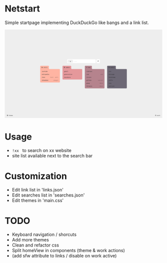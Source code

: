 
# Netstart
Simple startpage implementing DuckDuckGo like bangs and a link list.

![screen](/netstart.png?raw=true "netstart")

# Usage
- `!xx ` to search on xx website
- site list available next to the search bar

# Customization
- Edit link list in 'links.json' 
- Edit searches list in 'searches.json'
- Edit themes in 'main.css'

# TODO
- Keyboard navigation / shorcuts
- Add more themes
- Clean and refactor css
- Split homeView in components (theme & work actions)
- (add sfw attribute to links / disable on work active)
